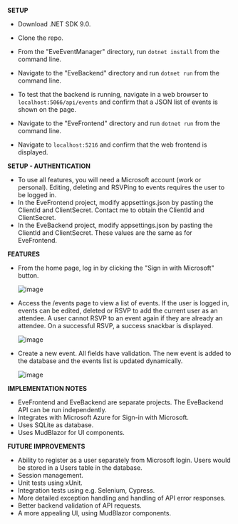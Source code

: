**SETUP**
- Download .NET SDK 9.0.
- Clone the repo.
- From the "EveEventManager" directory, run `dotnet install` from the command line.

- Navigate to the "EveBackend" directory and run `dotnet run` from the command line.
- To test that the backend is running, navigate in a web browser to `localhost:5066/api/events` and confirm that a JSON list of events is shown on the page.

- Navigate to the "EveFrontend" directory and run `dotnet run` from the command line.
- Navigate to `localhost:5216` and confirm that the web frontend is displayed.


**SETUP - AUTHENTICATION**
- To use all features, you will need a Microsoft account (work or personal). Editing, deleting and RSVPing to events requires the user to be logged in.
- In the EveFrontend project, modify appsettings.json by pasting the ClientId and ClientSecret. Contact me to obtain the ClientId and ClientSecret.
- In the EveBackend project, modify appsettings.json by pasting the ClientId and ClientSecret. These values are the same as for EveFrontend.


**FEATURES**
- From the home page, log in by clicking the "Sign in with Microsoft" button.
 
  ![image](https://github.com/user-attachments/assets/9be62747-4028-42f0-8642-37ba45092d7b)

- Access the /events page to view a list of events. If the user is logged in, events can be edited, deleted or RSVP to add the current user as an attendee. A user cannot RSVP to an event again if they are already an attendee. On a successful RSVP, a success snackbar is displayed.
  
  ![image](https://github.com/user-attachments/assets/6dd146df-e979-4d70-8704-135bde1d67f0)

- Create a new event. All fields have validation. The new event is added to the database and the events list is updated dynamically.
  
  ![image](https://github.com/user-attachments/assets/5397799d-6db1-4803-a195-7e1f0e164281)


**IMPLEMENTATION NOTES**
- EveFrontend and EveBackend are separate projects. The EveBackend API can be run independently.
- Integrates with Microsoft Azure for Sign-in with Microsoft.
- Uses SQLite as database.
- Uses MudBlazor for UI components.


**FUTURE IMPROVEMENTS**
- Ability to register as a user separately from Microsoft login. Users would be stored in a Users table in the database.
- Session management.
- Unit tests using xUnit.
- Integration tests using e.g. Selenium, Cypress.
- More detailed exception handling and handling of API error responses.
- Better backend validation of API requests.
- A more appealing UI, using MudBlazor components.
